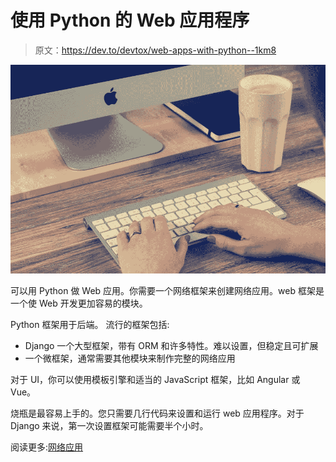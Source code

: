 # 使用 Python 的 Web 应用程序

> 原文：<https://dev.to/devtox/web-apps-with-python--1km8>

[![](img/d12c897b77df2f67a2c8d10f29be32ac.png)](https://res.cloudinary.com/practicaldev/image/fetch/s--0hR1tazT--/c_limit%2Cf_auto%2Cfl_progressive%2Cq_auto%2Cw_880/https://cdn.pixabay.com/photo/2015/03/26/09/40/keyboard-690066_960_720.jpg)

可以用 Python 做 Web 应用。你需要一个网络框架来创建网络应用。web 框架是一个使 Web 开发更加容易的模块。

Python 框架用于后端。
流行的框架包括:

*   Django 一个大型框架，带有 ORM 和许多特性。难以设置，但稳定且可扩展
*   一个微框架，通常需要其他模块来制作完整的网络应用

对于 UI，你可以使用模板引擎和适当的 JavaScript 框架，比如 Angular 或 Vue。

烧瓶是最容易上手的。您只需要几行代码来设置和运行 web 应用程序。对于 Django 来说，第一次设置框架可能需要半个小时。

阅读更多:[网络应用](https://pythonprogramminglanguage.com/web-application/)